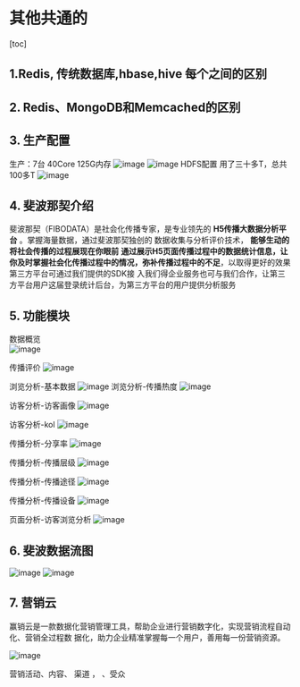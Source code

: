 # 其他共通的

[toc]

## 1.Redis, 传统数据库,hbase,hive  每个之间的区别

## 2. Redis、MongoDB和Memcached的区别

## 3. 生产配置

生产：7台 40Core  125G内存
![image](https://static.lovedata.net/jpg/2018/6/19/9af8e559f85674de59abdb85dc603a11.jpg-wm)
![image](https://static.lovedata.net/jpg/2018/6/19/b04a76d07a4a1dfaa6b52f2ff47ef2a3.jpg-wm)
HDFS配置  用了三十多T，总共100多T
![image](https://static.lovedata.net/jpg/2018/6/19/fb4ff0877db450291d8dd29c533e6d3e.jpg-wm)

## 4. 斐波那契介绍

斐波那契（FIBODATA）是社会化传播专家，是专业领先的 **H5传播大数据分析平台** 。掌握海量数据，通过斐波那契独创的 数据收集与分析评价技术， **能够生动的将社会传播的过程展现在你眼前**  **通过展示H5页面传播过程中的数据统计信息，让 你及时掌握社会化传播过程中的情况，弥补传播过程中的不足**，以取得更好的效果第三方平台可通过我们提供的SDK接 入我们得企业服务也可与我们合作，让第三方平台用户这届登录统计后台，为第三方平台的用户提供分析服务

## 5. 功能模块

数据概览  
![image](https://static.lovedata.net/jpg/2018/6/19/8bd75956119e675ff0914f7af1e977cb.jpg-wm)

传播评价
![image](https://static.lovedata.net/jpg/2018/6/19/039f30a1c630ec622ec744f6d1e031fb.jpg-wm)

浏览分析-基本数据
![image](https://static.lovedata.net/jpg/2018/6/19/e9075eb95f4e3c6bd1cf533b761c6ade.jpg-wm)
浏览分析-传播热度
![image](https://static.lovedata.net/jpg/2018/6/19/4f668ffda4e06274637141140acd546b.jpg-wm)

访客分析-访客画像
![image](https://static.lovedata.net/jpg/2018/6/19/432fc1fe5c2f8724dc98673eeb7c66fa.jpg-wm)

访客分析-kol
![image](https://static.lovedata.net/jpg/2018/6/19/dccac21c054cda1da6581b8c0459b78c.jpg-wm)

传播分析-分享率
![image](https://static.lovedata.net/jpg/2018/6/19/0be377437c8131c675d8065d5adb4fcd.jpg-wm)

传播分析-传播层级
![image](https://static.lovedata.net/jpg/2018/6/19/74f1d0d0499d563b3d0b0feb57b873d6.jpg-wm)

传播分析-传播途径
![image](https://static.lovedata.net/jpg/2018/6/19/1ae1c6562b51678bcaace28e4a7c4a66.jpg-wm)

传播分析-传播设备
![image](https://static.lovedata.net/jpg/2018/6/19/d2e5f9e05e6563c732fee47135956414.jpg-wm)


页面分析-访客浏览分析
![image](https://static.lovedata.net/jpg/2018/6/19/2d35f7a59da1c39f4cbee05e95e1c24e.jpg-wm)

## 6. 斐波数据流图

![image](https://static.lovedata.net/jpg/2018/6/19/0b4db3ab82c19c5daeceecfb5b9f4aa1.jpg-wm)
![image](https://static.lovedata.net/jpg/2018/6/19/9f24a9c1bf3b94bbff69f7d240ce6564.jpg-wm)

## 7. 营销云

赢销云是一款数据化营销管理工具，帮助企业进行营销数字化，实现营销流程自动化、营销全过程数
据化，助力企业精准掌握每一个用户，善用每一份营销资源。

![image](https://static.lovedata.net/jpg/2018/6/20/66636b505fa3a677c3dc213a0aac15c7.jpg-wm)

营销活动、内容、  渠道 ， 、受众

